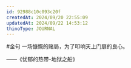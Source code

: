 ```yaml
---
id: 92988c10c093c20f
createdAt: 2024/09/20 22:55:09
updatedAt: 2024/09/22 14:53:12
thinoType: JOURNAL
---
```

#金句 一场慷慨的赌局，为了叩响天上门扉的良心。

——《忧郁的热带-地狱之船》